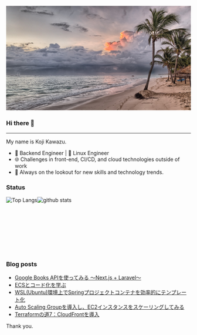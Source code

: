 <!--
**kojikawazu/kojikawazu** is a ✨ _special_ ✨ repository because its `README.md` (this file) appears on your GitHub profile.

Here are some ideas to get you started:

- 🔭 I’m currently working on ...
- 🌱 I’m currently learning ...
- 👯 I’m looking to collaborate on ...
- 🤔 I’m looking for help with ...
- 💬 Ask me about ...
- 📫 How to reach me: ...
- 😄 Pronouns: ...
- ⚡ Fun fact: ...
-->

![hello-world](./images/beach-1236581_1920.jpg)

### Hi there 👋

---

My name is Koji Kawazu.

- 🔧 Backend Engineer | 🐧 Linux Engineer
- 🌐 Challenges in front-end, CI/CD, and cloud technologies outside of work
- 📡 Always on the lookout for new skills and technology trends.


### Status

<div style="display: flex;">
  <img alt="Top Langs" height="150px" src="https://github-readme-stats.vercel.app/api/top-langs/?username=kojikawazu&https://github.com/anuraghazra/github-readme-stats" />
  <img alt="github stats" height="150px" src="https://github-readme-stats.vercel.app/api?username=kojikawazu&show_icons=true&theme=transparent" />
</div>

### Blog posts

<!-- BLOG-POST-LIST:START -->
- [Google Books APIを使ってみる ～Next.js + Laravel～](https://zenn.dev/kou_kawa/articles/26-nextjs-laravel-bookapi)
- [ECSとコード化を学ぶ](https://zenn.dev/kou_kawa/articles/25-terraform-aws-ecs)
- [WSL&lpar;Ubuntu&rpar;環境上でSpringプロジェクトコンテナを効率的にテンプレート化](https://zenn.dev/kou_kawa/articles/24-wsl-docker-spring)
- [Auto Scaling Groupを導入し、EC2インスタンスをスケーリングしてみる](https://zenn.dev/kou_kawa/articles/22-terraform-aws-autoscaling)
- [Terraformの道7：CloudFrontを導入](https://zenn.dev/kou_kawa/articles/21-terraform-aws-cloudfront)
<!-- BLOG-POST-LIST:END -->

Thank you.
